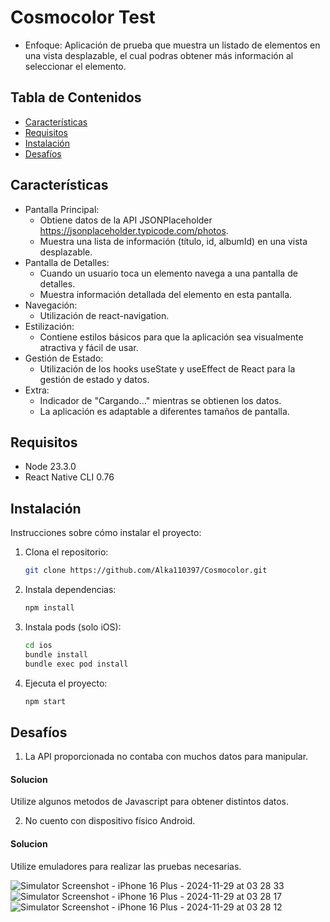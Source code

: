 # Cosmocolor Test

- Enfoque:
  Aplicación de prueba que muestra un listado de elementos en una vista desplazable, el cual podras obtener más información al seleccionar el elemento.

## Tabla de Contenidos

- [Características](#características)
- [Requisitos](#requisitos)
- [Instalación](#instalación)
- [Desafíos](#desafiós)

## Características

- Pantalla Principal:
  - Obtiene datos de la API JSONPlaceholder https://jsonplaceholder.typicode.com/photos.
  - Muestra una lista de información (título, id, albumId) en una vista desplazable.
- Pantalla de Detalles:
  - Cuando un usuario toca un elemento navega a una pantalla de detalles.
  - Muestra información detallada del elemento en esta pantalla.
- Navegación:
  - Utilización de react-navigation.
- Estilización:
  - Contiene estilos básicos para que la aplicación sea visualmente atractiva y fácil de usar.
- Gestión de Estado:
  - Utilización de los hooks useState y useEffect de React para la gestión de estado y datos.
- Extra:
  - Indicador de "Cargando..." mientras se obtienen los datos.
  - La aplicación es adaptable a diferentes tamaños de pantalla.

## Requisitos

- Node 23.3.0
- React Native CLI 0.76

## Instalación

Instrucciones sobre cómo instalar el proyecto:

1. Clona el repositorio:

   ```bash
   git clone https://github.com/Alka110397/Cosmocolor.git

   ```

2. Instala dependencias:

   ```bash
   npm install

   ```

3. Instala pods (solo iOS):

   ```bash
   cd ios
   bundle install
   bundle exec pod install

   ```

4. Ejecuta el proyecto:
   ```bash
   npm start
   ```

## Desafíos

1. La API proporcionada no contaba con muchos datos para manipular.

#### Solucion

Utilize algunos metodos de Javascript para obtener distintos datos.

2. No cuento con dispositivo físico Android.

#### Solucion

Utilize emuladores para realizar las pruebas necesarias.

![Simulator Screenshot - iPhone 16 Plus - 2024-11-29 at 03 28 33](https://github.com/user-attachments/assets/9835a78b-791c-4567-815c-47af435edf30)
![Simulator Screenshot - iPhone 16 Plus - 2024-11-29 at 03 28 17](https://github.com/user-attachments/assets/cf51d6a8-32ff-4f9f-9aa0-41bcb16304cd)
![Simulator Screenshot - iPhone 16 Plus - 2024-11-29 at 03 28 12](https://github.com/user-attachments/assets/8ff572bd-206d-4037-9986-5ceecd0bec37)



